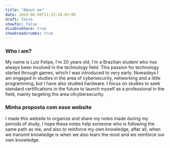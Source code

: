 ```yaml
---
title: "About me"
date: 2024-06-04T11:33:28-03:00
draft: false
showToc: false
disableShare: true
showbreadcrumbs: true
---
```


### Who i am?

My name is Luiz Felipe, I'm 20 years old, I'm a Brazilian student who has always been involved in the technology field. This passion for technology started through games, which I was introduced to very early. Nowadays I am engaged in studies in the area of ​​cybersecurity, networking and a little programming, but I have also studied hardware. I focus on studies to seek standard certifications in the future to launch myself as a professional in the field, mainly targeting the area of ​​cybersecurity.

### Minha proposta com esse website

I made this website to organize and share my notes made during my periods of study, I hope these notes help someone who is following the same path as me, and also to reinforce my own knowledge, after all, when we transmit knowledge is when we also learn the most and we reinforce our own knowledge.
